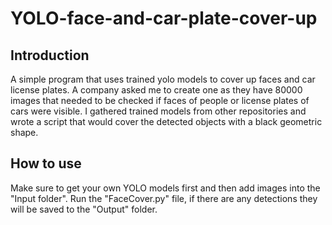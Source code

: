# YOLO-face-and-car-plate-cover-up
## Introduction
A simple program that uses trained yolo models to cover up faces and car license plates. A company asked me to create one as they have 80000 images that needed to be checked if faces of people or license plates of cars were visible. I gathered trained models from other repositories and wrote a script that would cover the detected objects with a black geometric shape.

## How to use
Make sure to get your own YOLO models first and then add images into the "Input folder". Run the "FaceCover.py" file, if there are any detections they will be saved to the "Output" folder.
